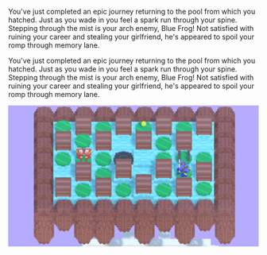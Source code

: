 You've just completed an epic journey returning to the pool from which you hatched. Just as you wade in you feel a spark run through your spine. Stepping through the mist is your arch enemy, Blue Frog! Not satisfied with ruining your career and stealing your girlfriend, he's appeared to spoil your romp through memory lane. 

You've just completed an epic journey returning to the pool from which you hatched. Just as you wade in you feel a spark run through your spine. Stepping through the mist is your arch enemy, Blue Frog! Not satisfied with ruining your career and stealing your girlfriend, he's appeared to spoil your romp through memory lane. 

<img src="https://raw.githubusercontent.com/aschearer/robotfrog/master/marketing/screenshots/gameplay1.png" alt="Splashy Frogs gameplay" /><br />